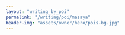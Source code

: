 ```yaml
---
layout: "writing_by_poi"
permalink: "/writing/poi/masaya"
header-img: "assets/owner/hero/pois-bg.jpg"
---
```

